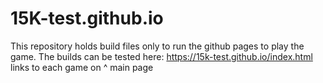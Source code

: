 # 15K-test.github.io

This repository holds build files only to run the github pages to play the game.
The builds can be tested here: https://15k-test.github.io/index.html
links to each game on ^ main page
